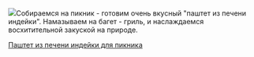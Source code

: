 <!--2025-06-14 02:01:07-->
<div class="yb">
  <div class="rss povarenok"><a href="https://www.povarenok.ru/recipes/show/182818/"><img src="https://www.povarenok.ru/data/cache/2025jun/14/58/3181299_65834-640x480.jpg"></a>Собираемся на пикник - готовим очень вкусный &quot;паштет из печени индейки&quot;. Намазываем на багет - гриль, и наслаждаемся восхитительной закуской на природе. <p class="titl"><a href="https://www.povarenok.ru/recipes/show/182818/">Паштет из печени индейки для пикника</a></p></div>
</div>
